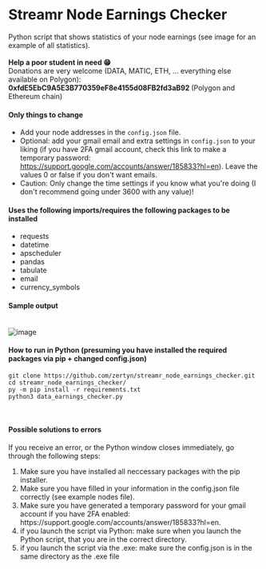 # Streamr Node Earnings Checker
Python script that shows statistics of your node earnings (see image for an example of all statistics).<br>
<br><b>Help a poor student in need 😁 </b><br>
Donations are very welcome (DATA, MATIC, ETH, ... everything else available on Polygon): <b>0xfdE5EbC9A5E3B770359eF8e4155d08FB2fd3aB92 </b> (Polygon and Ethereum chain)
<br>
<h4><b>Only things to change</b></h4>

- Add your node addresses in the ```config.json``` file.
- Optional: add your gmail email and extra settings in ```config.json``` to your liking (if you have 2FA gmail account, check this link to make a temporary password: https://support.google.com/accounts/answer/185833?hl=en). Leave the values 0 or false if you don't want emails. 
- Caution: Only change the time settings if you know what you're doing (I don't recommend going under 3600 with any value)! 

<h4><b>Uses the following imports/requires the following packages to be installed</b></h4>

- requests
- datetime
- apscheduler
- pandas
- tabulate
- email
- currency_symbols


<h4><b>Sample output</b> <br><br></h4>

![image](https://user-images.githubusercontent.com/38588045/157060314-01209893-eb85-4777-bd06-0ae5802643a4.png)


<h4><b>How to run in Python (presuming you have installed the required packages via pip + changed config.json) </b></h4>

```
git clone https://github.com/zertyn/streamr_node_earnings_checker.git
cd streamr_node_earnings_checker/
py -m pip install -r requirements.txt
python3 data_earnings_checker.py
```

<br>
<h4> Possible solutions to errors </h4>
If you receive an error, or the Python window closes immediately, go through the following steps:

<ol>
  <li>Make sure you have installed all neccessary packages with the pip installer.</li>
  <li>Make sure you have filled in your information in the config.json file correctly (see example nodes file).</li>
  <li>Make sure you have generated a temporary password for your gmail account if you have 2FA enabled: https://support.google.com/accounts/answer/185833?hl=en.</li>
  <li>if you launch the script via Python: make sure when you launch the Python script, that you are in the correct directory.</li>
  <li>if you launch the script via the .exe: make sure the config.json is in the same directory as the .exe file </li>
</ol>

